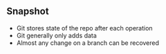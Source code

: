 ## Snapshot

* Git stores state of the repo after each operation
* Git generally only adds data
* Almost any change on a branch can be recovered